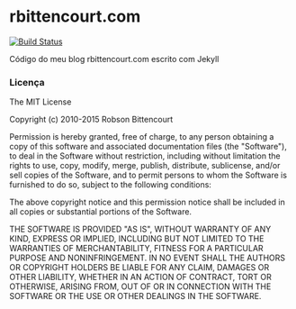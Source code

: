 # rbittencourt.com

[![Build Status](https://travis-ci.org/robsonbittencourt/rbittencourt.com.svg?branch=master)](https://travis-ci.org/robsonbittencourt/rbittencourt.com)

Código do meu blog rbittencourt.com escrito com Jekyll
 
### Licença

The MIT License

Copyright (c) 2010-2015 Robson Bittencourt 
 
Permission is hereby granted, free of charge, to any person obtaining a copy
of this software and associated documentation files (the "Software"), to deal
in the Software without restriction, including without limitation the rights
to use, copy, modify, merge, publish, distribute, sublicense, and/or sell
copies of the Software, and to permit persons to whom the Software is
furnished to do so, subject to the following conditions: 

The above copyright notice and this permission notice shall be included in
all copies or substantial portions of the Software.

THE SOFTWARE IS PROVIDED "AS IS", WITHOUT WARRANTY OF ANY KIND, EXPRESS OR
IMPLIED, INCLUDING BUT NOT LIMITED TO THE WARRANTIES OF MERCHANTABILITY,
FITNESS FOR A PARTICULAR PURPOSE AND NONINFRINGEMENT. IN NO EVENT SHALL THE
AUTHORS OR COPYRIGHT HOLDERS BE LIABLE FOR ANY CLAIM, DAMAGES OR OTHER
LIABILITY, WHETHER IN AN ACTION OF CONTRACT, TORT OR OTHERWISE, ARISING FROM,
OUT OF OR IN CONNECTION WITH THE SOFTWARE OR THE USE OR OTHER DEALINGS IN
THE SOFTWARE.
 
